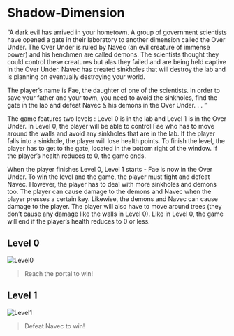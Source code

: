 # Shadow-Dimension

“A dark evil has arrived in your hometown. A group of government scientists have opened a gate in
their laboratory to another dimension called the Over Under. The Over Under is ruled by Navec
(an evil creature of immense power) and his henchmen are called demons. The scientists thought
they could control these creatures but alas they failed and are being held captive in the Over Under.
Navec has created sinkholes that will destroy the lab and is planning on eventually destroying your
world.

The player’s name is Fae, the daughter of one of the scientists. In order to save your father and
your town, you need to avoid the sinkholes, find the gate in the lab and defeat Navec & his demons
in the Over Under. . . ”

The game features two levels : Level 0 is in the lab and Level 1 is in the Over Under. In Level 0,
the player will be able to control Fae who has to move around the walls and avoid any sinkholes
that are in the lab. If the player falls into a sinkhole, the player will lose health points. To finish the
level, the player has to get to the gate, located in the bottom right of the window. If the player’s
health reduces to 0, the game ends.

When the player finishes Level 0, Level 1 starts - Fae is now in the Over Under. To win the level
and the game, the player must fight and defeat Navec. However, the player has to deal with more
sinkholes and demons too. The player can cause damage to the demons and Navec when the player
presses a certain key. Likewise, the demons and Navec can cause damage to the player. The player
will also have to move around trees (they don’t cause any damage like the walls in Level 0).
Like in Level 0, the game will end if the player’s health reduces to 0 or less.


## Level 0
![Level0](https://user-images.githubusercontent.com/86769577/200115618-69a91d01-2661-452c-b6f1-db8af9327391.JPG)

> Reach the portal to win!


## Level 1
![Level1](https://user-images.githubusercontent.com/86769577/200115615-d30cc7c2-c44c-4d33-99bc-19140773df47.JPG)

> Defeat Navec to win!


